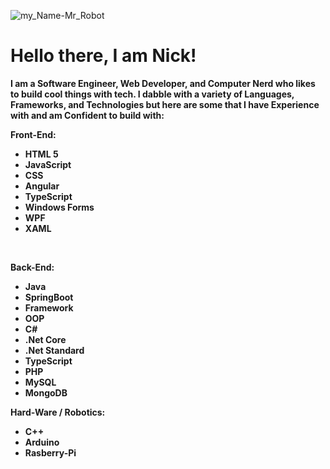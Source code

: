 ![my_Name-Mr_Robot](https://github.com/N-McClure/N-McClure/assets/64433966/4e9e32e2-c3a8-4807-bd4f-c1fc377f72a5)

<h1>Hello there, I am Nick!</h1>
<strong>
  I am a Software Engineer, Web Developer, and Computer Nerd who likes to build cool things with tech.
  I dabble with a variety of Languages, Frameworks, and Technologies but here are some that I have Experience with and am Confident to build with: 

  <br>

  Front-End:
  <ul>
    <li>HTML 5</li>
    <li>JavaScript</li>
    <li>CSS</li>
    <li>Angular</li>
    <li>TypeScript</li>
    <li>Windows Forms</li>
    <li>WPF</li>
    <li>XAML</li>
  </ul>

<br>

  Back-End:
  <ul>
    <li>Java</li>
    <li>SpringBoot</li>
    <li>Framework</li>
    <li>OOP</li>
    <li>C#</li>
    <li>.Net Core</li>
    <li>.Net Standard</li>
    <li>TypeScript</li>
    <li>PHP</li>
    <li>MySQL</li>
    <li>MongoDB</li>
  </ul>

  Hard-Ware / Robotics:
  <ul>
    <li>C++</li>
    <li>Arduino</li>
    <li>Rasberry-Pi</li>
  </ul>
  
</strong>

